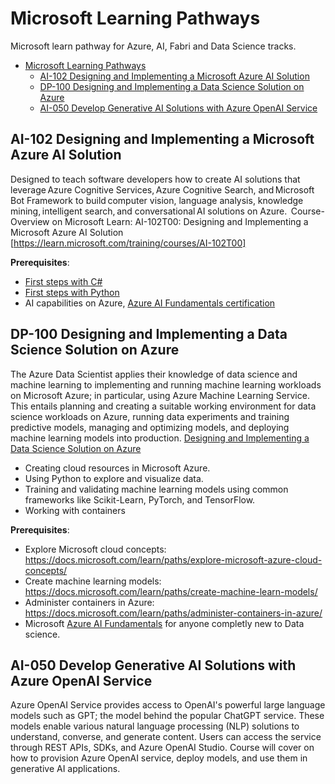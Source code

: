 # Microsoft Learning Pathways 
Microsoft learn pathway for Azure, AI, Fabri and Data Science tracks. 

- [Microsoft Learning Pathways](#microsoft-learning-pathways)
  - [AI-102 Designing and Implementing a Microsoft Azure AI Solution](#ai-102-designing-and-implementing-a-microsoft-azure-ai-solution)
  - [DP-100 Designing and Implementing a Data Science Solution on Azure](#dp-100-designing-and-implementing-a-data-science-solution-on-azure)
  - [AI-050 Develop Generative AI Solutions with Azure OpenAI Service](#ai-050-develop-generative-ai-solutions-with-azure-openai-service)

## AI-102 Designing and Implementing a Microsoft Azure AI Solution
Designed to teach software developers how to create AI solutions that leverage Azure Cognitive Services, Azure Cognitive Search, and Microsoft Bot Framework to build computer vision, language analysis, knowledge mining, intelligent search, and conversational AI solutions on Azure.  Course-Overview on Microsoft Learn: AI-102T00: Designing and Implementing a Microsoft Azure AI Solution [https://learn.microsoft.com/training/courses/AI-102T00]

**Prerequisites**:
- [First steps with C#](https://docs.microsoft.com/learn/paths/csharp-first-steps/) 
- [First steps with Python](https://docs.microsoft.com/learn/paths/python-first-steps/)
- AI capabilities on Azure, [Azure AI Fundamentals certification](https://docs.microsoft.com/learn/certifications/azure-ai-fundamentals)

## DP-100 Designing and Implementing a Data Science Solution on Azure
The Azure Data Scientist applies their knowledge of data science and machine learning to implementing and running machine learning workloads on Microsoft Azure; in particular, using Azure Machine Learning Service. This entails planning and creating a suitable working environment for data science workloads on Azure, running data experiments and training predictive models, managing and optimizing models, and deploying machine learning models into production. [Designing and Implementing a Data Science Solution on Azure ](https://learn.microsoft.com/training/courses/DP-100T01)
- Creating cloud resources in Microsoft Azure.
- Using Python to explore and visualize data.
- Training and validating machine learning models using common frameworks like Scikit-Learn, PyTorch, and TensorFlow.
- Working with containers

**Prerequisites**:
- Explore Microsoft cloud concepts: https://docs.microsoft.com/learn/paths/explore-microsoft-azure-cloud-concepts/
- Create machine learning models: https://docs.microsoft.com/learn/paths/create-machine-learn-models/
- Administer containers in Azure: https://docs.microsoft.com/learn/paths/administer-containers-in-azure/
- Microsoft [Azure AI Fundamentals](https://docs.microsoft.com/learn/certifications/azure-ai-fundamentals) for anyone completly new to Data science.


## AI-050 Develop Generative AI Solutions with Azure OpenAI Service
Azure OpenAI Service provides access to OpenAI's powerful large language models such as GPT; the model behind the popular ChatGPT service. These models enable various natural language processing (NLP) solutions to understand, converse, and generate content. Users can access the service through REST APIs, SDKs, and Azure OpenAI Studio. Course will cover on how to provision Azure OpenAI service, deploy models, and use them in generative AI applications.